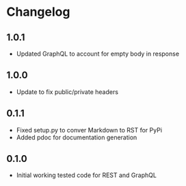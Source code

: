 # Changelog

## 1.0.1

* Updated GraphQL to account for empty body in response

## 1.0.0

* Update to fix public/private headers

## 0.1.1

* Fixed setup.py to conver Markdown to RST for PyPi
* Added pdoc for documentation generation

## 0.1.0

* Initial working tested code for REST and GraphQL
